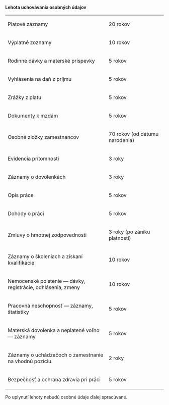 **Lehota uchovávania osobných údajov**

<table><tbody><tr><td><p><span>Platové záznamy</span></p></td><td><p><span>20 rokov</span></p></td></tr><tr><td><p><span>Výplatné zoznamy</span></p></td><td><p><span>10 rokov</span></p></td></tr><tr><td><p><span>Rodinné dávky a materské príspevky</span></p></td><td><p><span>5 rokov</span></p></td></tr><tr><td><p><span>Vyhlásenia na daň z príjmu</span></p></td><td><p><span>5 rokov</span></p></td></tr><tr><td><p><span>Zrážky z platu</span></p></td><td><p><span>5 rokov</span></p></td></tr><tr><td><p><span>Dokumenty k mzdám</span></p></td><td><p><span>5 rokov</span></p></td></tr><tr><td><p><span>Osobné zložky zamestnancov</span></p></td><td><p><span>70 rokov (od dátumu narodenia)</span></p></td></tr><tr><td><p><span>Evidencia prítomnosti</span></p></td><td><p><span>3 roky</span></p></td></tr><tr><td><p><span>Záznamy o dovolenkách</span></p></td><td><p><span>3 roky</span></p></td></tr><tr><td><p><span>Opis práce</span></p></td><td><p><span>5 rokov</span></p></td></tr><tr><td><p><span>Dohody o práci</span></p></td><td><p><span>5 rokov</span></p></td></tr><tr><td><p><span>Zmluvy o hmotnej zodpovednosti</span></p></td><td><p><span>3 roky (po zániku platnosti)</span></p></td></tr><tr><td><p><span>Záznamy o školeniach a získaní kvalifikácie</span></p></td><td><p><span>10 rokov</span></p></td></tr><tr><td><p><span>Nemocenské poistenie — dávky, registrácie, odhlásenia, zmeny</span></p></td><td><p><span>10 rokov</span></p></td></tr><tr><td><p><span>Pracovná neschopnosť — záznamy, štatistiky</span></p></td><td><p><span>5 rokov</span></p></td></tr><tr><td><p><span>Materská dovolenka a neplatené voľno — záznamy</span></p></td><td><p><span>5 rokov</span></p></td></tr><tr><td><p><span><span>Záznamy o uchádzačoch o zamestnanie na vhodnú pozíciu.</span></span></p></td><td><p><span>2 roky</span></p></td></tr><tr><td><p><span>Bezpečnosť a ochrana zdravia pri práci</span></p></td><td><p><span>5 rokov</span></p></td></tr></tbody></table>

Po uplynutí lehoty nebudú osobné údaje ďalej spracúvané.